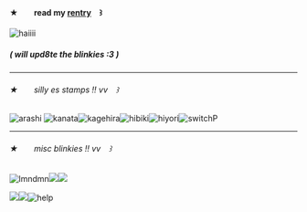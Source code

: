 #### ★  read my [rentry](https://rentry.co/kaosaku) ꒱

![haiiii](https://i.pinimg.com/564x/af/0a/f0/af0af0edb4b33df4bb600a08296c501f.jpg)

##### \( will upd8te the blinkies :3 \)

---

###### ★  silly es stamps !! vv ꒱
![arashi](https://mikejima.crd.co/assets/images/gallery14/3a609f50_original.png?v=16e7e82c)
![kanata](https://mikejima.crd.co/assets/images/gallery14/ccf16f17_original.png?v=16e7e82c)![kagehira](https://mikejima.crd.co/assets/images/gallery14/f6a22549_original.png?v=16e7e82c)![hibiki](https://mikejima.crd.co/assets/images/gallery05/d99f96fa_original.png?v=16e7e82c)![hiyori](https://mikejima.crd.co/assets/images/gallery14/9a6ae008_original.png?v=16e7e82c)![switchP](https://mikejima.crd.co/assets/images/gallery14/d2de9686_original.gif?v=16e7e82c)

---

###### ★  misc blinkies !! vv ꒱
![lmndmn](https://mikejima.crd.co/assets/images/gallery09/752d42ed_original.gif?v=16e7e82c)![](https://orig00.deviantart.net/f0a2/f/2018/194/d/d/webp_net_gifmaker__14__by_spiritphone-dch2z7e.gif)![](https://orig00.deviantart.net/4103/f/2018/198/2/9/webp_net_gifmaker__15__by_spiritphone-dchgt0g.gif)

![](https://camo.githubusercontent.com/750876258467b3b8fbc6614f1874f8f51d0fb2a3cbadbe61d676107787f13256/68747470733a2f2f6d656469612e646973636f72646170702e6e65742f6174746163686d656e74732f313131373333373133353333313134373739382f313132323131383534393230313233313931322f6576612e676966)![](https://allyratworld.com/images/sucklet.gif)![help](https://64.media.tumblr.com/d92dc40c9962588d08daf64a0c33d013/tumblr_inline_rc1m1cl9qn1vefsve_500.gif)
